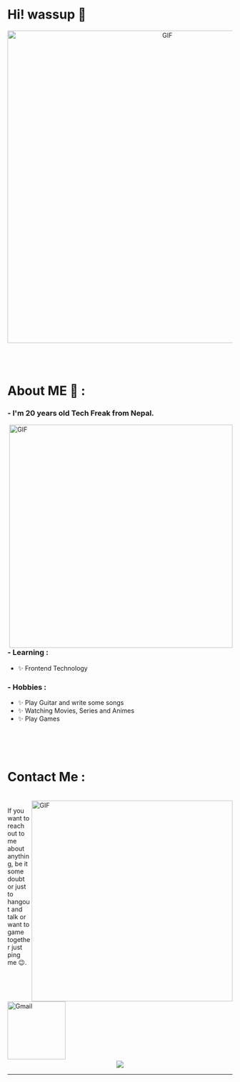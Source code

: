 # Hi! wassup 👋

<div align="center">
<img hight="300" width="700" alt="GIF" align="center" src="https://media.tenor.com/JWJRjZFUa_cAAAAC/one-piece-anime.gif">
</div>

</br>
</br>
</br>


# About ME 💬 :

### - I'm 20 years old Tech Freak from Nepal.

<img hight="400" width="500" alt="GIF" align="right" src="https://media.tenor.com/OcQCP3FGz2YAAAAC/ao-ashi-aoi-ashito.gif">

### - Learning :
- ✨ Frontend Technology

### - Hobbies : 
- ✨ Play Guitar and write some songs
- ✨ Watching Movies, Series and Animes
- ✨ Play Games

</br>
</br>
</br>




# Contact Me :

<p>
 </br>


<img hight="320" width="450" align="right" alt="GIF" src="https://media.tenor.com/tUpqxGUs5jAAAAAd/one-piece-luffy.gif">


If you want to reach out to me about anything, be it some doubt or just to hangout and talk or want to game together just ping me 😉. 

<a href="mailto:unique.maharzn@gmail.com">
 <img align="left" alt="Gmail" width="130" hight="100" src="https://github.com/Xx-Ashutosh-xX/Xx-Ashutosh-xX/blob/master/assets/icons/gmail.png" />
</a>
</br>
</br>
</br>
</a>
 </p>
 

</br>
</br>
</br>
</br>
</br>
</br>
</br>



<p align="center" >  
<img  src="https://github-readme-stats.vercel.app/api?username=uniquemaharjan&&show_icons=true&theme=radical"/>
  </a>
  </p>

*************

